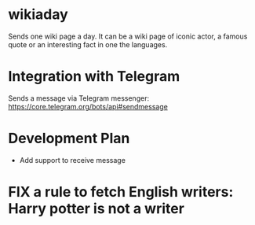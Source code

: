 # wikiaday
Sends one wiki page a day. It can be a wiki page of iconic actor, a famous quote or an interesting fact in one the languages.

# Integration with Telegram
Sends a message via Telegram messenger: https://core.telegram.org/bots/api#sendmessage

# Development Plan 
* Add support to receive message  
# FIX a rule to fetch English writers: Harry potter is not a writer